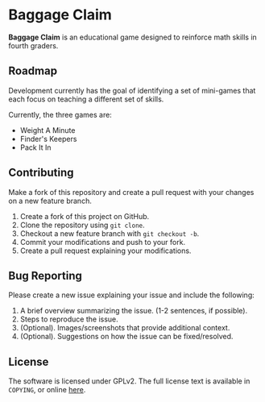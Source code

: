 # Baggage Claim #

**Baggage Claim** is an educational game designed to reinforce math 
skills in fourth graders.

## Roadmap ##

Development currently has the goal of identifying a set of mini-games 
that each focus on teaching a different set of skills.

Currently, the three games are:
* Weight A Minute
* Finder's Keepers
* Pack It In

## Contributing ##

Make a fork of this repository and create a pull request with your 
changes on a new feature branch.

1. Create a fork of this project on GitHub.
2. Clone the repository using `git clone`.
3. Checkout a new feature branch with `git checkout -b`.
4. Commit your modifications and push to your fork.
5. Create a pull request explaining your modifications.

## Bug Reporting ##

Please create a new issue explaining your issue and include the 
following:

1. A brief overview summarizing the issue. (1-2 sentences, if possible).
2. Steps to reproduce the issue.
3. (Optional). Images/screenshots that provide additional context.
4. (Optional). Suggestions on how the issue can be fixed/resolved.

## License ##

The software is licensed under GPLv2. The full license text is
available in `COPYING`, or online [here](https://www.gnu.org/licenses/old-licenses/gpl-2.0.en.html).
